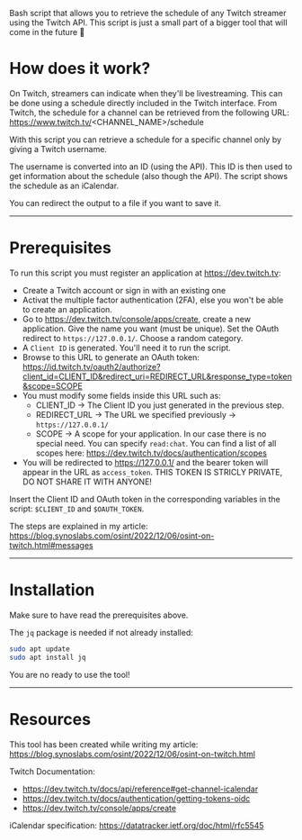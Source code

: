Bash script that allows you to retrieve the schedule of any Twitch streamer using the Twitch API.
This script is just a small part of a bigger tool that will come in the future 👀

# How does it work?

On Twitch, streamers can indicate when they'll be livestreaming. This can be done using a schedule directly included in the Twitch interface.
From Twitch, the schedule for a channel can be retrieved from the following URL: https://www.twitch.tv/<CHANNEL_NAME>/schedule

With this script you can retrieve a schedule for a specific channel only by giving a Twitch username.

The username is converted into an ID (using the API). This ID is then used to get information about the schedule (also though the API).
The script shows the schedule as an iCalendar. 

You can redirect the output to a file if you want to save it.

---
# Prerequisites

To run this script you must register an application at https://dev.twitch.tv:
- Create a Twitch account or sign in with an existing one
- Activat the multiple factor authentication (2FA), else you won't be able to create an application.
- Go to https://dev.twitch.tv/console/apps/create, create a new application. Give the name you want (must be unique). Set the OAuth redirect to `https://127.0.0.1/`. Choose a random category.
- A `Client ID` is generated. You'll need it to run the script.
- Browse to this URL to generate an OAuth token: https://id.twitch.tv/oauth2/authorize?client_id=CLIENT_ID&redirect_uri=REDIRECT_URL&response_type=token&scope=SCOPE
- You must modify some fields inside this URL such as:
  - CLIENT_ID -> The Client ID you just generated in the previous step.
  - REDIRECT_URL -> The URL we specified previously -> `https://127.0.0.1/`
  - SCOPE -> A scope for your application. In our case there is no special need. You can specify `read:chat`. You can find a list of all scopes here: https://dev.twitch.tv/docs/authentication/scopes
- You will be redirected to https://127.0.0.1/ and the bearer token will appear in the URL as `access_token`. THIS TOKEN IS STRICLY PRIVATE, DO NOT SHARE IT WITH ANYONE!

Insert the Client ID and OAuth token in the corresponding variables in the script: `$CLIENT_ID` and `$OAUTH_TOKEN`.

The steps are explained in my article: https://blog.synoslabs.com/osint/2022/12/06/osint-on-twitch.html#messages

---
# Installation

Make sure to have read the prerequisites above.

The `jq` package is needed if not already installed: 
```bash
sudo apt update
sudo apt install jq
```

You are no ready to use the tool!

---
# Resources

This tool has been created while writing my article: https://blog.synoslabs.com/osint/2022/12/06/osint-on-twitch.html

Twitch Documentation:
- https://dev.twitch.tv/docs/api/reference#get-channel-icalendar
- https://dev.twitch.tv/docs/authentication/getting-tokens-oidc
- https://dev.twitch.tv/console/apps/create

iCalendar specification: https://datatracker.ietf.org/doc/html/rfc5545
